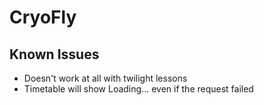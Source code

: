 # CryoFly

## Known Issues
- Doesn't work at all with twilight lessons
- Timetable will show Loading... even if the request failed